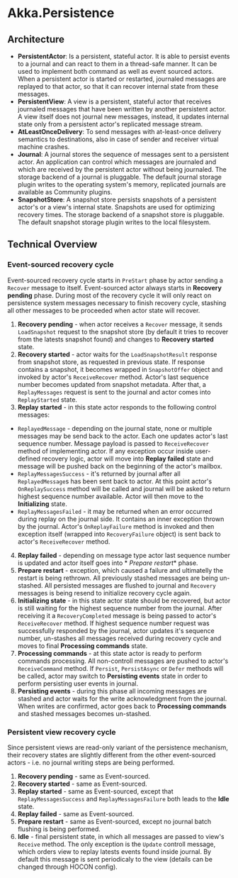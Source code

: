 ﻿# Akka.Persistence

## Architecture

* **PersistentActor**: Is a persistent, stateful actor. It is able to persist events to a journal and can react to them
  in a thread-safe manner. It can be used to implement both command as well as event sourced actors. When a persistent
  actor is started or restarted, journaled messages are replayed to that actor, so that it can recover internal state
  from these messages.
* **PersistentView**: A view is a persistent, stateful actor that receives journaled messages that have been written by
  another persistent actor. A view itself does not journal new messages, instead, it updates internal state only from a
  persistent actor's replicated message stream.
* **AtLeastOnceDelivery**: To send messages with at-least-once delivery semantics to destinations, also in case of
  sender and receiver virtual machine crashes.
* **Journal**: A journal stores the sequence of messages sent to a persistent actor. An application can control which
  messages are journaled and which are received by the persistent actor without being journaled. The storage backend of
  a journal is pluggable. The default journal storage plugin writes to the operating system's memory, replicated
  journals are available as Community plugins.
* **SnapshotStore**: A snapshot store persists snapshots of a persistent actor's or a view's internal state. Snapshots
  are used for optimizing recovery times. The storage backend of a snapshot store is pluggable. The default snapshot
  storage plugin writes to the local filesystem.

## Technical Overview

### Event-sourced recovery cycle

Event-sourced recovery cycle starts in `PreStart` phase by actor sending a `Recover` message to itself. Event-sourced
actor always starts in **Recovery pending** phase. During most of the recovery cycle it will only react on persistence
system messages necessary to finish recovery cycle, stashing all other messages to be proceeded when actor state will
recover.

1. **Recovery pending** - when actor receives a `Recover` message, it sends `LoadSnapshot` request to the snapshot
   store (by default it tries to recover from the latests snapshot found) and changes to **Recovery started** state.
2. **Recovery started** - actor waits for the `LoadSnapshotResult` response from snapshot store, as requested in
   previous state. If response contains a snapshot, it becomes wrapped in `SnapshotOffer` object and invoked by
   actor's `ReceiveRecover` method. Actor's last sequence number becomes updated from snapshot metadata. After that,
   a `ReplayMessages` request is sent to the journal and actor comes into `ReplayStarted` state.
3. **Replay started** - in this state actor responds to the following control messages:

* `ReplayedMessage` - depending on the journal state, none or multiple messages may be send back to the actor. Each one
  updates actor's last sequence number. Message payload is passed to `ReceiveRecover` method of implementing actor. If
  any exception occur inside user-defined recovery logic, actor will move into **Replay failed** state and message will
  be pushed back on the beginning of the actor's mailbox.
* `ReplayMessagesSuccess` - it's returned by journal after all `ReplayedMessage`s has been sent back to actor. At this
  point actor's `OnReplaySuccess` method will be called and journal will be asked to return highest sequence number
  available. Actor will then move to the **Initializing** state.
* `ReplayMessagesFailed` - it may be returned when an error occurred during replay on the journal side. It contains an
  inner exception thrown by the journal. Actor's `OnReplayFailure` method is invoked and then exception itself (wrapped
  into `RecoveryFailure` object) is sent back to actor's `ReceiveRecover` method.

4. **Replay failed** - depending on message type actor last sequence number is updated and actor itself goes into *
   *Prepare restart** phase.
5. **Prepare restart** - exception, which caused a failure and ultimatelly the restart is being rethrown. All previously
   stashed messages are being un-stashed. All persisted messages are flushed to journal and `Recovery` messages is being
   resend to initialize recovery cycle again.
6. **Initializing state** - in this state actor state should be recovered, but actor is still waiting for the highest
   sequence number from the journal. After receiving it a `RecoveryCompleted` message is being passed to
   actor's `ReceiveRecover` method. If highest sequence number request was successfully responded by the journal, actor
   updates it's sequence number, un-stashes all messages received during recovery cycle and moves to final **Processing
   commands** state.
7. **Processing commands** - at this state actor is ready to perform commands processing. All non-controll messages are
   pushed to actor's `ReceiveCommand` method. If `Persist`, `PersistAsync` or `Defer` methods will be called, actor may
   switch to **Persisting events** state in order to perform persisting user events in journal.
8. **Persisting events** - during this phase all incoming messages are stashed and actor waits for the write
   acknowledgment from the journal. When writes are confirmed, actor goes back to **Processing commands** and stashed
   messages becomes un-stashed.

### Persistent view recovery cycle

Since persistent views are read-only variant of the persistence mechanism, their recovery states are slightly different
from the other event-sourced actors - i.e. no journal writing steps are being performed.

1. **Recovery pending** - same as Event-sourced.
2. **Recovery started** - same as Event-sourced.
3. **Replay started** - same as Event-sourced, except that `ReplayMessagesSuccess` and `ReplayMessagesFailure` both
   leads to the **Idle** state.
4. **Replay failed** - same as Event-sourced.
5. **Prepare restart** - same as Event-sourced, except no journal batch flushing is being performed.
6. **Idle** - final persistent state, in which all messages are passed to view's `Receive` method. The only exception is
   the `Update` controll message, which orders view to replay latests events found inside journal. By default this
   message is sent periodicaly to the view (details can be changed through HOCON config).